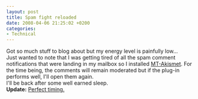 ```yaml
---
layout: post
title: Spam fight reloaded
date: 2008-04-06 21:25:02 +0200
categories:
- Technical
---
```

<p>Got so much stuff to blog about but my energy level is painfully low...<br />
Just wanted to note that I was getting tired of all the spam comment notifications that were landing in my mailbox so I installed <a href="http://appnel.com/kb/mtakismet/mtakismet-manual">MT-Akismet</a>. For the time being, the comments will remain moderated but if the plug-in performs well, I'll open them again.<br />
I'll be back after some well earned sleep.<br />
<strong>Update:</strong> <a href="http://www.rd.com/health/mind-and-body/sleep/12-tips-to-create-a-sleep-haven/article54358.html">Perfect timing.</a></p>
